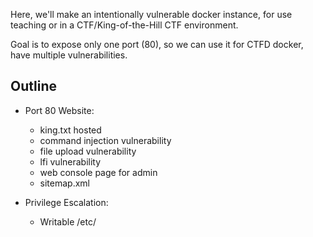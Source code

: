Here, we'll make an intentionally vulnerable docker instance, for use teaching or in a CTF/King-of-the-Hill CTF environment.

Goal is to expose only one port (80), so we can use it for CTFD docker, have multiple vulnerabilities.

## Outline
- Port 80 Website:
    - king.txt hosted
    - command injection vulnerability
    - file upload vulnerability
    - lfi vulnerability
    - web console page for admin
    - sitemap.xml

- Privilege Escalation:
	- Writable /etc/
